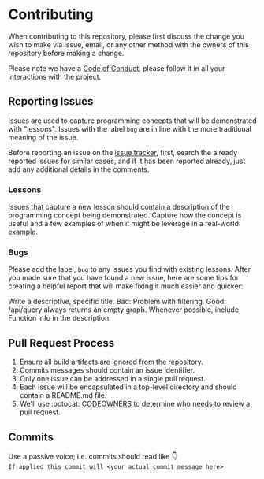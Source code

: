 # Contributing

When contributing to this repository, please first discuss the change you wish to make via issue, email, or any other method with the owners of this repository before making a change.

Please note we have a [Code of Conduct][coc], please follow it in all your interactions with the project.

## Reporting Issues

Issues are used to capture programming concepts that will be demonstrated with "lessons". Issues with the label `bug` are in line with the more traditional meaning of the issue.

Before reporting an issue on the [issue tracker][issues], first, search the already reported issues for similar cases, and if it has been reported already, just add any additional details in the comments.

### Lessons

Issues that capture a new lesson should contain a description of the programming concept being demonstrated. Capture how the concept is useful and a few examples of when it might be leverage in a real-world example.

### Bugs

Please add the label, `bug` to any issues you find with existing lessons. After you made sure that you have found a new issue, here are some tips for creating a helpful report that will make fixing it much easier and quicker:

Write a descriptive, specific title. Bad: Problem with filtering. Good: /api/query always returns an empty graph.
Whenever possible, include Function info in the description.

## Pull Request Process

1. Ensure all build artifacts are ignored from the repository.
2. Commits messages should contain an issue identifier.
3. Only one issue can be addressed in a single pull request.
4. Each issue will be encapsulated in a top-level directory and should contain a README.md file.
5. We'll use :octocat: [CODEOWNERS][owners] to determine who needs to review a pull request.

## Commits

Use a passive voice; i.e. commits should read like 👇  
`If applied this commit will <your actual commit message here>`

[coc]: https://github.com/walkerrandolphsmith/practice/blob/master/.github/CODE_OF_CONDUCT.md
[issues]: https://github.com/walkerrandolphsmith/practice/issues
[owners]: https://github.com/walkerrandolphsmith/practice/blob/master/.github/CODE_OWNERS.md
